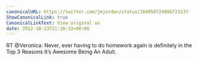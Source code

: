 ```yaml
---
canonicalURL: https://twitter.com/jmjordan/status/260850724806721537
ShowCanonicalLink: true
CanonicalLinkText: View original on
date: 2012-10-23T21:10:33+00:00
---
```

RT @Veronica: Never, ever having to do homework again is definitely in the Top 3 Reasons It’s Awesome Being An Adult.